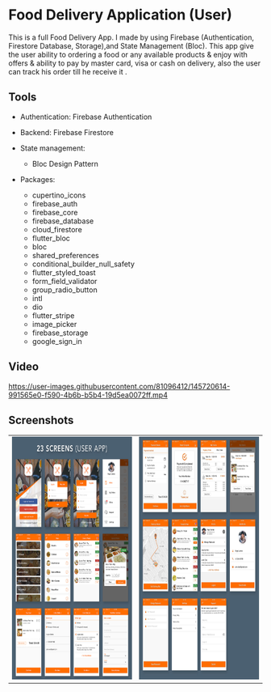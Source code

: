 # Food Delivery Application (User)

This is a full Food Delivery App. I made by using Firebase (Authentication, Firestore Database, Storage),and State Management (Bloc). This app give the user ability to ordering a food or any available products & enjoy with offers & ability to pay by master card, visa or cash on delivery, also the user can track his order till he receive it   .

## Tools
- Authentication: Firebase Authentication
- Backend: Firebase Firestore
- State management:
    - Bloc Design Pattern

- Packages:
    - cupertino_icons
    - firebase_auth
    - firebase_core
    - firebase_database
    - cloud_firestore
    - flutter_bloc
    - bloc
    - shared_preferences
    - conditional_builder_null_safety
    - flutter_styled_toast
    - form_field_validator
    - group_radio_button
    - intl
    - dio
    - flutter_stripe
    - image_picker
    - firebase_storage
    - google_sign_in
   

## Video

https://user-images.githubusercontent.com/81096412/145720614-991565e0-f590-4b6b-b5b4-19d5ea0072ff.mp4

## Screenshots

<table>
  <tr>
    <td><img src="lib/screen_shots/screenshot1.jpg" width=270 height=480></td>
    <td><img src="lib/screen_shots/screenshot2.jpg" width=270 height=480></td>
  </tr>
 </table>


